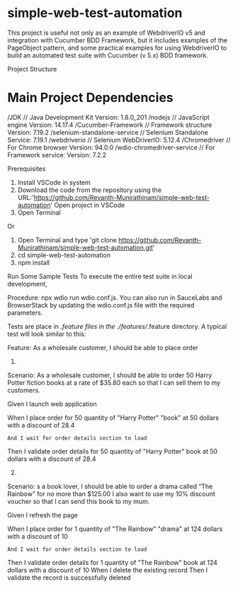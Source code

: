 # simple-web-test-automation

This project is useful not only as an example of WebdriverIO v5 and integration with Cucumber BDD Framework, but it includes examples of the PageObject pattern, and some practical examples for using WebdriverIO to build an automated test suite with Cucumber (v 5.x) BDD framework.

Project Structure


# Main Project Dependencies
/JDK                         // Java Development Kit Version: 1.8.0_201
/nodejs                      // JavaScript engine Version: 14.17.4
/Cucumber-Framework          // Framework structure Version: 7.19.2
/selenium-standalone-service // Selenium Standalone Service: 7.19.1
/webdriverio                 // Selenium WebDriverIO: 5.12.4
/Chromedriver                // For Chrome browser Version: 94.0.0
/wdio-chromedriver-service   // For Framework service: Version: 7.2.2

Prerequisites
1. Install VSCode in system
2. Download the code from the repository using the  URL:'https://github.com/Revanth-Munirathinam/simple-web-test-automation'
Open project in VSCode
4. Open Terminal

Or 
1. Open Terminal and type 'git clone https://github.com/Revanth-Munirathinam/simple-web-test-automation.git'
2. cd simple-web-test-automation
3. npm install

Run Some Sample Tests
To execute the entire test suite in local development,

Procedure:
       npx wdio run wdio.conf.js. You can also run in SauceLabs and BrowserStack by updating the wdio.conf.js file with the required parameters.

Tests are place in *.feature files in the ./features/*.feature directory. A typical test will look similar to this:

Feature: As a wholesale customer, I should be able to place order 

1. 
Scenario: As a wholesale customer, I should be able to order 50 Harry Potter fiction books at a rate of $35.80 each so that I can sell them to my customers.

  Given I launch web application
  
  When I place order for 50 quantity of "Harry Potter" "book" at 50 dollars with a discount of 28.4
  
    And I wait for order details section to load
    
  Then I validate order details for 50 quantity of "Harry Potter" book at 50 dollars with a discount of 28.4

2. 
Scenario: s a book lover, I should be able to order a drama called “The Rainbow” for no more than $125.00 I also want to use my 10% discount voucher so that I can send this book to my mum.

 Given I refresh the page
 
 When I place order for 1 quantity of "The Rainbow" "drama" at 124 dollars with a discount of 10

    And I wait for order details section to load
  Then I validate order details for 1 quantity of "The Rainbow" book at 124 dollars with a discount of 10
  When I delete the existing record
  Then I validate the record is successfully deleted
